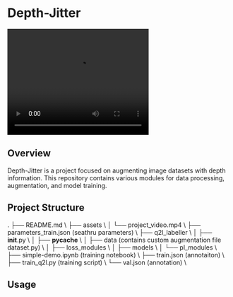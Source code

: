# Depth-Jitter

<video width="320" height="240" controls>
  <source src="/Users/mdsazidurrahman/Depth-Jitter/assets/project_video.mp4" type="video/mp4">
  Your browser does not support the video tag.
</video>

## Overview

Depth-Jitter is a project focused on augmenting image datasets with depth information. This repository contains various modules for data processing, augmentation, and model training.

## Project Structure

.
├── README.md \\
├── assets \\
│   └── project_video.mp4 \\
├── parameters_train.json (seathru parameters) \\
├── q2l_labeller \\
│   ├── __init__.py \\
│   ├── __pycache__ \\
│   ├── data (contains custom augmentation file dataset.py) \\
│   ├── loss_modules \\
│   ├── models \\
│   └── pl_modules \\
├── simple-demo.ipynb (training notebook) \\
├── train.json (annotaiton) \\
├── train_q2l.py (training script) \\
└── val.json (annotation) \\

## Usage